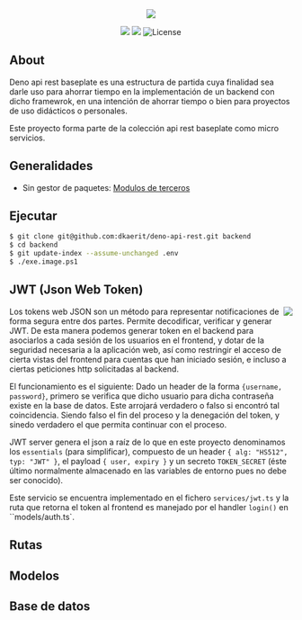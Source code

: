 <center><img src="https://i.imgur.com/GtgLBvg.png"></center>

<p align="center">
<img src="https://img.shields.io/github/commit-activity/y/dkaerit/deno-api-rest?color=17a8c8">
<img src="https://img.shields.io/github/downloads/dkaerit/deno-api-rest/total?color=17a8c8">
<img src="https://img.shields.io/badge/license-MIT-17a8c8" alt="License">
</p>

## About

Deno api rest baseplate es una estructura de partida cuya finalidad sea darle uso para ahorrar tiempo en la implementación de un backend con dicho framewrok, en una intención de ahorrar tiempo o bien para proyectos de uso didácticos o personales. 

Este proyecto forma parte de la colección api rest baseplate como micro servicios.

## Generalidades
  * Sin gestor de paquetes: [Modulos de terceros](https://deno.land/x)

## Ejecutar

```bash
$ git clone git@github.com:dkaerit/deno-api-rest.git backend
$ cd backend
$ git update-index --assume-unchanged .env
$ ./exe.image.ps1
```


## JWT (Json Web Token)
<img align="right" src="https://user-images.githubusercontent.com/24440929/150577724-c55dfaab-3480-4e29-ab0b-6a76601d3914.png"> Los tokens web JSON son un método para representar notificaciones de forma segura entre dos partes. Permite decodificar, verificar y generar JWT. 
De esta manera podemos generar token en el backend para asociarlos a cada sesión de los usuarios en el frontend, y dotar de la seguridad necesaria a la aplicación web, así como restringir el acceso de cierta vistas del frontend para cuentas que han iniciado sesión, e incluso a ciertas peticiones http solicitadas al backend.

El funcionamiento es el siguiente: Dado un header de la forma `{username, password}`, primero se verifica que dicho usuario para dicha contraseña existe en la base de datos. Este arrojará verdadero o falso si encontró tal coincidencia. Siendo falso el fin del proceso y la denegación del token, y sinedo verdadero el que permita continuar con el proceso. 

JWT server genera el json a raíz de lo que en este proyecto denominamos los `essentials` (para simplificar), compuesto de un header `{ alg: "HS512", typ: "JWT" }`, el payload `{ user, expiry }` y un secreto `TOKEN_SECRET` (éste último normalmente almacenado en las variables de entorno pues no debe ser conocido). 

Este servicio se encuentra implementado en el fichero `services/jwt.ts` y la ruta que retorna el token al frontend es manejado por el handler `login()` en ``models/auth.ts`.

## Rutas

## Modelos

## Base de datos
